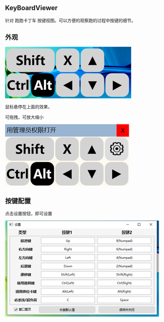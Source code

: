 ## KeyBoardViewer



针对 跑跑卡丁车 按键视图。可以方便的观察跑的过程中按键的细节。





## 外观

![](./img/pp01.png)

鼠标悬停在上面的效果，

可拖拽，可放大缩小

![](./img/pp02.png)

## 按键配置

点击设置按钮，即可设置

![](./img/pp03.png)
